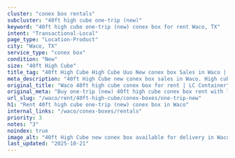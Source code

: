 ```yaml
---
cluster: "conex box rentals"
subcluster: "40ft high cube one-trip (new)"
keyword: "40ft high cube one-trip (new) conex box for rent Waco, TX"
intent: "Transactional-Local"
page_type: "Location-Product"
city: "Waco, TX"
service_type: "conex box"
condition: "New"
size: "40ft High Cube"
title_tag: "40ft High Cube High Cube Uuo New conex box Sales in Waco | LC Container"
meta_description: "40ft High Cube new conex box sales in Waco. High cube containers with extra height. Fast delivery, competitive pricing. Serving conex boxes area. Quote ID: CTC. Call (214) 524-4168 for your free quote today."
original_title: "Waco 40ft high cube conex box for rent | LC Container"
original_meta: "Buy one-trip (new) 40ft high cube conex box rent with local delivery in Waco, TX. LC Container — local Since 2003. Request a fast quote today."
url_slug: "/waco/rent/40ft-high-cube/conex-boxes/one-trip-new"
h1: "Rent 40ft high cube one-trip (new) conex box in Waco"
internal_links: "/waco/conex-boxes/rentals"
priority: 3
notes: "3"
noindex: true
image_alt: "40ft High Cube new conex box available for delivery in Waco"
last_updated: "2025-10-21"
---
```


<!-- TODO: Add unique city/inventory copy, images, and internal links here. -->
